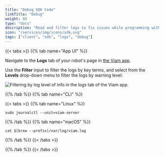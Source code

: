 ```yaml
---
title: "Debug SDK Code"
linkTitle: "Debug"
weight: 80
type: "docs"
description: "Read and filter logs to fix issues while programming with Viam's SDKs."
icon: "/services/img/icons/sdk.svg"
tags: ["client", "sdk", "logs", "debug"]
---
```


<!-- TODO: Introduction with more information about what these logs are actually displaying -->

{{< tabs >}}
{{% tab name="App UI" %}}

Navigate to the **Logs** tab of your robot's page in [the Viam app](https://app.viam.com).

 Use the **Filter** input to filter the logs by key terms, and select from the **Levels** drop-down menu to filter the logs by warning level:

![Filtering by log level of info in the logs tab of the Viam app.](../img/sdks/log-level-info.png)

{{% /tab %}}
{{% tab name="CLI" %}}

{{< tabs >}}
{{% tab name="Linux" %}}

``` shell
sudo journalctl --unit=viam-server
```

{{% /tab %}}
{{% tab name="macOS" %}}

``` shell
cat $(brew --prefix)/var/log/viam.log
```

{{% /tab %}}
{{< /tabs >}}

{{% /tab %}}
{{< /tabs >}}
